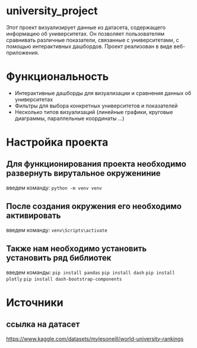 # university_project
Этот проект визуализирует данные из датасета, содержащего информацию об университетах. Он позволяет пользователям сравнивать различные показатели, связанные с университетами, с помощью интерактивных дашбордов.
Проект реализован в виде веб-приложения.

# Функциональность
- Интерактивные дашборды для визуализации и сравнения данных об университетах
- Фильтры для выбора конкретных университетов и показателей
- Несколько типов визуализаций (линейные графики, круговые диаграммы, параллельные координаты ...)

# Настройка проекта 
## Для функционирования проекта необходимо развернуть вирутальное окружениние 
введем команду:
```python -m venv venv```

## После создания окружения его необходимо активировать
введем команду:
```venv\Scripts\activate```

## Также нам необходимо установить установить ряд библиотек 
введем команды:
```pip install pandas```
```pip install dash```
```pip install plotly```
```pip install dash-bootstrap-components```

# Источники
## ссылка на датасет 
https://www.kaggle.com/datasets/mylesoneill/world-university-rankings
